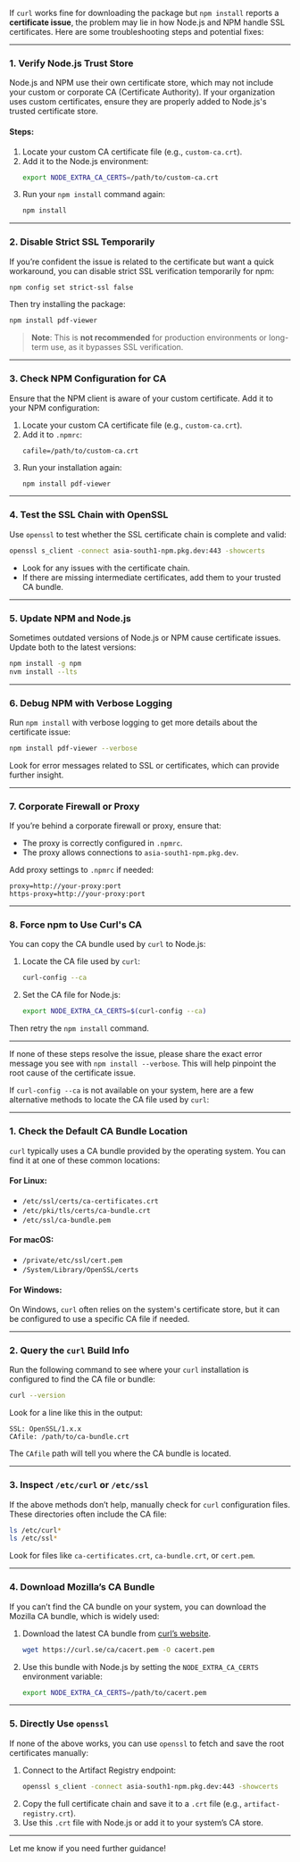 If `curl` works fine for downloading the package but `npm install` reports a **certificate issue**, the problem may lie in how Node.js and NPM handle SSL certificates. Here are some troubleshooting steps and potential fixes:

---

### 1. **Verify Node.js Trust Store**
Node.js and NPM use their own certificate store, which may not include your custom or corporate CA (Certificate Authority). If your organization uses custom certificates, ensure they are properly added to Node.js's trusted certificate store.

#### Steps:
1. Locate your custom CA certificate file (e.g., `custom-ca.crt`).
2. Add it to the Node.js environment:
   ```bash
   export NODE_EXTRA_CA_CERTS=/path/to/custom-ca.crt
   ```
3. Run your `npm install` command again:
   ```bash
   npm install
   ```

---

### 2. **Disable Strict SSL Temporarily**
If you’re confident the issue is related to the certificate but want a quick workaround, you can disable strict SSL verification temporarily for npm:

```bash
npm config set strict-ssl false
```

Then try installing the package:
```bash
npm install pdf-viewer
```

> **Note**: This is **not recommended** for production environments or long-term use, as it bypasses SSL verification.

---

### 3. **Check NPM Configuration for CA**
Ensure that the NPM client is aware of your custom certificate. Add it to your NPM configuration:

1. Locate your custom CA certificate file (e.g., `custom-ca.crt`).
2. Add it to `.npmrc`:
   ```plaintext
   cafile=/path/to/custom-ca.crt
   ```
3. Run your installation again:
   ```bash
   npm install pdf-viewer
   ```

---

### 4. **Test the SSL Chain with OpenSSL**
Use `openssl` to test whether the SSL certificate chain is complete and valid:

```bash
openssl s_client -connect asia-south1-npm.pkg.dev:443 -showcerts
```

- Look for any issues with the certificate chain.
- If there are missing intermediate certificates, add them to your trusted CA bundle.

---

### 5. **Update NPM and Node.js**
Sometimes outdated versions of Node.js or NPM cause certificate issues. Update both to the latest versions:

```bash
npm install -g npm
nvm install --lts
```

---

### 6. **Debug NPM with Verbose Logging**
Run `npm install` with verbose logging to get more details about the certificate issue:

```bash
npm install pdf-viewer --verbose
```

Look for error messages related to SSL or certificates, which can provide further insight.

---

### 7. **Corporate Firewall or Proxy**
If you’re behind a corporate firewall or proxy, ensure that:
- The proxy is correctly configured in `.npmrc`.
- The proxy allows connections to `asia-south1-npm.pkg.dev`.

Add proxy settings to `.npmrc` if needed:
```plaintext
proxy=http://your-proxy:port
https-proxy=http://your-proxy:port
```

---

### 8. **Force npm to Use Curl's CA**
You can copy the CA bundle used by `curl` to Node.js:

1. Locate the CA file used by `curl`:
   ```bash
   curl-config --ca
   ```
2. Set the CA file for Node.js:
   ```bash
   export NODE_EXTRA_CA_CERTS=$(curl-config --ca)
   ```

Then retry the `npm install` command.

---

If none of these steps resolve the issue, please share the exact error message you see with `npm install --verbose`. This will help pinpoint the root cause of the certificate issue.




If `curl-config --ca` is not available on your system, here are a few alternative methods to locate the CA file used by `curl`:

---

### 1. **Check the Default CA Bundle Location**
`curl` typically uses a CA bundle provided by the operating system. You can find it at one of these common locations:

#### For Linux:
- `/etc/ssl/certs/ca-certificates.crt`
- `/etc/pki/tls/certs/ca-bundle.crt`
- `/etc/ssl/ca-bundle.pem`

#### For macOS:
- `/private/etc/ssl/cert.pem`
- `/System/Library/OpenSSL/certs`

#### For Windows:
On Windows, `curl` often relies on the system's certificate store, but it can be configured to use a specific CA file if needed.

---

### 2. **Query the `curl` Build Info**
Run the following command to see where your `curl` installation is configured to find the CA file or bundle:

```bash
curl --version
```

Look for a line like this in the output:

```plaintext
SSL: OpenSSL/1.x.x
CAfile: /path/to/ca-bundle.crt
```

The `CAfile` path will tell you where the CA bundle is located.

---

### 3. **Inspect `/etc/curl` or `/etc/ssl`**
If the above methods don’t help, manually check for `curl` configuration files. These directories often include the CA file:

```bash
ls /etc/curl*
ls /etc/ssl*
```

Look for files like `ca-certificates.crt`, `ca-bundle.crt`, or `cert.pem`.

---

### 4. **Download Mozilla’s CA Bundle**
If you can’t find the CA bundle on your system, you can download the Mozilla CA bundle, which is widely used:

1. Download the latest CA bundle from [curl’s website](https://curl.se/ca/cacert.pem).
   ```bash
   wget https://curl.se/ca/cacert.pem -O cacert.pem
   ```

2. Use this bundle with Node.js by setting the `NODE_EXTRA_CA_CERTS` environment variable:
   ```bash
   export NODE_EXTRA_CA_CERTS=/path/to/cacert.pem
   ```

---

### 5. **Directly Use `openssl`**
If none of the above works, you can use `openssl` to fetch and save the root certificates manually:

1. Connect to the Artifact Registry endpoint:
   ```bash
   openssl s_client -connect asia-south1-npm.pkg.dev:443 -showcerts
   ```
2. Copy the full certificate chain and save it to a `.crt` file (e.g., `artifact-registry.crt`).
3. Use this `.crt` file with Node.js or add it to your system’s CA store.

---

Let me know if you need further guidance!